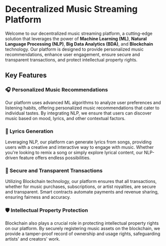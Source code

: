 # Decentralized Music Streaming Platform

Welcome to our decentralized music streaming platform, a cutting-edge solution that leverages the power of **Machine Learning (ML)**, **Natural Language Processing (NLP)**, **Big Data Analytics (BDA)**, and **Blockchain** technology. Our platform is designed to provide personalized music recommendations, enhance user engagement, ensure secure and transparent transactions, and protect intellectual property rights.

## Key Features

### 🎧 Personalized Music Recommendations
Our platform uses advanced ML algorithms to analyze user preferences and listening habits, offering personalized music recommendations that cater to individual tastes. By integrating NLP, we ensure that users can discover music based on mood, lyrics, and other contextual factors.

### 🎤 Lyrics Generation
Leveraging NLP, our platform can generate lyrics from songs, providing users with a creative and interactive way to engage with music. Whether you're looking to remix a song or simply explore lyrical content, our NLP-driven feature offers endless possibilities.

### 🔐 Secure and Transparent Transactions
Utilizing Blockchain technology, our platform ensures that all transactions, whether for music purchases, subscriptions, or artist royalties, are secure and transparent. Smart contracts automate payments and revenue sharing, ensuring fairness and accuracy.

### 🛡️ Intellectual Property Protection
Blockchain also plays a crucial role in protecting intellectual property rights on our platform. By securely registering music assets on the blockchain, we provide a tamper-proof record of ownership and usage rights, safeguarding artists' and creators' work.
